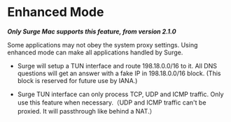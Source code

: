 # Enhanced Mode

***Only Surge Mac supports this feature, from version 2.1.0***

Some applications may not obey the system proxy settings. Using enhanced mode can make all applications handled by Surge.

* Surge will setup a TUN interface and route 198.18.0.0/16 to it. All DNS questions will get an answer with a fake IP in 198.18.0.0/16 block. (This block is reserved for future use by IANA.)

* Surge TUN interface can only process TCP, UDP and ICMP traffic. Only use this feature when necessary.（UDP and ICMP traffic can't be proxied. It will passthrough like behind a NAT.）
